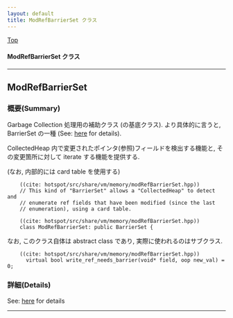 ```yaml
---
layout: default
title: ModRefBarrierSet クラス 
---
```

[Top](../index.html)

#### ModRefBarrierSet クラス 



---
## <a name="noGU1LKka3" id="noGU1LKka3">ModRefBarrierSet</a>

### 概要(Summary)
Garbage Collection 処理用の補助クラス (の基底クラス). 
より具体的に言うと, BarrierSet の一種 (See: [here](no3718kvd.html) for details).

CollectedHeap 内で変更されたポインタ(参照)フィールドを検出する機能と, 
その変更箇所に対して iterate する機能を提供する.

(なお, 内部的には card table を使用する)

```
    ((cite: hotspot/src/share/vm/memory/modRefBarrierSet.hpp))
    // This kind of "BarrierSet" allows a "CollectedHeap" to detect and
    // enumerate ref fields that have been modified (since the last
    // enumeration), using a card table.
```


```
    ((cite: hotspot/src/share/vm/memory/modRefBarrierSet.hpp))
    class ModRefBarrierSet: public BarrierSet {
```


なお, このクラス自体は abstract class であり, 実際に使われるのはサブクラス.

```
    ((cite: hotspot/src/share/vm/memory/modRefBarrierSet.hpp))
      virtual bool write_ref_needs_barrier(void* field, oop new_val) = 0;
```




### 詳細(Details)
See: [here](../doxygen/classModRefBarrierSet.html) for details

---
